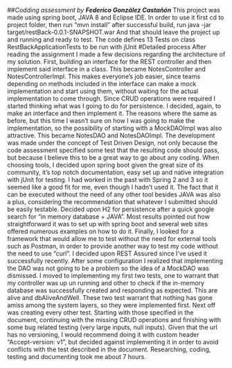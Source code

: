##*Codding assessment by **Federico González Castañón***
This project was made using spring boot, JAVA 8 and Eclipse IDE. In order to use it first cd to project folder, then run 
“mvn install”
after successful build, run 
java -jar target/restBack-0.0.1-SNAPSHOT.war
And that should leave the project up and running and ready to test.
The code defines 13 Tests on class RestBackApplicationTests to be run with jUnit 
#Detailed process
After reading the assignment I made a few decisions regarding the architecture of my solution.
First, building an interface for the REST controller and then implement said interface in a class.  This became NotesController and NotesControllerImpl. This makes everyone’s job easier, since teams depending on methods included in the interface can make a mock implementation and start using them, without waiting for the actual implementation to come through.
Since CRUD operations were required I started thinking what was I going to do for persistence. I decided, again, to make an interface and then implement it. The reasons where the same as before, but this time I wasn’t sure on how I was going to make the implementation, so the possibility of starting with a MockDAOImpl was also attractive. This became NotesDAO and NotesDAOImpl.
The development was made under the concept of Test Driven Design, not only because the code assessment specified some test that the resulting code should pass, but because I believe this to be a great way to go about any coding.
When choosing tools, I decided upon spring boot given the great size of its community, it’s top notch documentation, easy set up and native integration with jUnit for testing. I had worked in the past with Spring 2 and 3 so it seemed like a good fit for me, even though I hadn’t used it. The fact that it can be executed without the need of any other tool besides JAVA was also a plus, considering the recommendation that whatever I submitted should be easily testable. 
Decided upon H2 for persistence after a quick google search for “in memory database + JAVA”. Most results pointed out how straightforward it was to set up with spring boot and several web sites offered numerous examples on how to do it.
Finally, I looked for a framework that would allow me to test without the need for external tools such as Postman, in order to provide another way to test my code without the need to use “curl”. I decided upon REST Assured since I’ve used it successfully recently.
After some configuration I realized that implementing the DAO was not going to be a problem so the idea of a MockDAO was dismissed. 
I moved to implementing my first two tests, one to warrant that my controller was up un running and other to check if the in-memory database was successfully created and responding as expected. This are alive and dbAliveAndWell.
These two test warrant that nothing has gone amiss among the system layers, so they were implemented first.
Next off was creating every other test. Starting with those specified in the document, continuing with the missing CRUD operations and finishing with some bug related testing (very large inputs, null inputs).
Given that the url has no versioning, I would recommend doing it with custom header “Accept-version: v1”, but decided against implementing it in order to avoid conflicts with the test described in the document. 
Researching, coding, testing and documenting took me about 7 hours.

